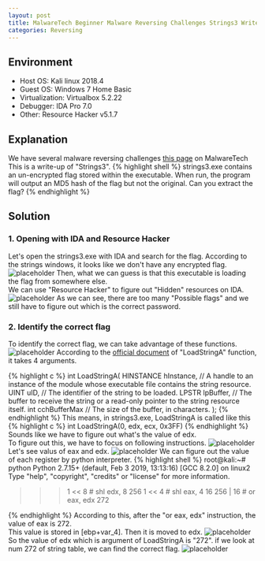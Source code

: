 ```yaml
---
layout: post
title: MalwareTech Beginner Malware Reversing Challenges Strings3 Writeup
categories: Reversing
---
```


## Environment
* Host OS: Kali linux 2018.4
* Guest OS: Windows 7 Home Basic
* Virtualization: Virtualbox 5.2.22 
* Debugger: IDA Pro 7.0
* Other: Resource Hacker v5.1.7

## Explanation
We have several malware reversing challenges <a href="https://www.malwaretech.com/beginner-malware-reversing-challenges">this page</a> on MalwareTech<br>
This is a write-up of "Strings3".
{% highlight shell %}
strings3.exe contains an un-encrypted flag stored within the executable. When run, the program will output an MD5 hash of the flag but not the original. Can you extract the flag?
{% endhighlight %}

## Solution
### 1. Opening with IDA and Resource Hacker
Let's open the strings3.exe with IDA and search for the flag.
According to the strings windows, it looks like we don't have any encrypted flag.
![placeholder](https://media.githubusercontent.com/media/1n4r1/1n4r1.github.io/master/public/images/2019-02-13/2019-02-13-15-43-04.png)
Then, what we can guess is that this executable is loading the flag from somewhere else.<br>
We can use "Resource Hacker" to figure out "Hidden" resources on IDA.
![placeholder](https://media.githubusercontent.com/media/1n4r1/1n4r1.github.io/master/public/images/2019-02-13/2019-02-13-11-59-34.png)
As we can see, there are too many "Possible flags" and we still have to figure out which is the correct password.

### 2. Identify the correct flag
To identify the correct flag, we can take advantage of these functions.
![placeholder](https://media.githubusercontent.com/media/1n4r1/1n4r1.github.io/master/public/images/2019-02-13/2019-02-13-10-46-06.png)
According to the <a href='https://docs.microsoft.com/en-us/windows/desktop/api/winuser/nf-winuser-loadstringa'>official document</a> of "LoadStringA" function, it takes 4 arguments.

{% highlight c %}
int LoadStringA(
  HINSTANCE hInstance, // A handle to an instance of the module whose executable file contains the string resource.
  UINT      uID, // The identifier of the string to be loaded.
  LPSTR     lpBuffer, // The buffer to receive the string or a read-only pointer to the string resource itself.
  int       cchBufferMax // The size of the buffer, in characters.
);
{% endhighlight %}
This means, in strings3.exe, LoadStringA is called like this
{% highlight c %}
int LoadStringA(0, edx, ecx, 0x3FF)
{% endhighlight %}
Sounds like we have to figure out what's the value of edx.<br>
To figure out this, we have to focus on following instructions.
![placeholder](https://media.githubusercontent.com/media/1n4r1/1n4r1.github.io/master/public/images/2019-02-13/2019-02-13-12-13-58.png)
Let's see valus of eax and edx.
![placeholder](https://media.githubusercontent.com/media/1n4r1/1n4r1.github.io/master/public/images/2019-02-13/2019-02-13-12-25-57.png)
We can figure out the value of each register by python interpreter.
{% highlight shell %}
root@kali:~# python
Python 2.7.15+ (default, Feb  3 2019, 13:13:16) 
[GCC 8.2.0] on linux2
Type "help", "copyright", "credits" or "license" for more information.
>>> 1 << 8 # shl edx, 8
256
>>> 1 << 4 # shl eax, 4
16
>>> 256 | 16 # or eax, edx
272
>>>  
{% endhighlight %}
According to this, after the "or eax, edx" instruction, the value of eax is 272.<br>
This value is stored in [ebp+var_4]. Then it is moved to edx.
![placeholder](https://media.githubusercontent.com/media/1n4r1/1n4r1.github.io/master/public/images/2019-02-13/2019-02-13-12-38-39.png)
So the value of edx which is argument of LoadStringA is "272".
if we look at num 272 of string table, we can find the correct flag.
![placeholder](https://media.githubusercontent.com/media/1n4r1/1n4r1.github.io/master/public/images/2019-02-13/2019-02-13-12-39-13.png)

